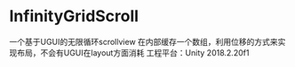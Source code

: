 # InfinityGridScroll
一个基于UGUI的无限循环scrollview
在内部缓存一个数组，利用位移的方式来实现布局，不会有UGUI在layout方面消耗
工程平台：Unity 2018.2.20f1 
